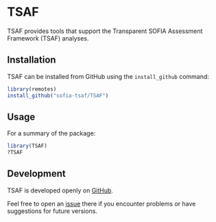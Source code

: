 TSAF
====

TSAF provides tools that support the Transparent SOFIA Assessment Framework
(TSAF) analyses.

Installation
------------

TSAF can be installed from GitHub using the `install_github` command:

```R
library(remotes)
install_github("sofia-tsaf/TSAF")
```

Usage
-----

For a summary of the package:

```R
library(TSAF)
?TSAF
```

Development
-----------

TSAF is developed openly on [GitHub](https://github.com/sofia-tsaf/TSAF).

Feel free to open an [issue](https://github.com/sofia-tsaf/TSAF/issues) there if
you encounter problems or have suggestions for future versions.
